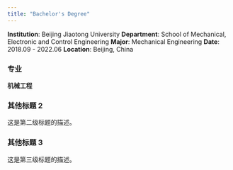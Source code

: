 ```yaml
---
title: "Bachelor's Degree"
---
```

**Institution**: Beijing Jiaotong University 
**Department**: School of Mechanical, Electronic and Control Engineering
**Major**: Mechanical Engineering
**Date**: 2018.09 - 2022.06
**Location**: Beijing, China  

### 专业
**机械工程**

### 其他标题 2
这是第二级标题的描述。

### 其他标题 3
这是第三级标题的描述。
